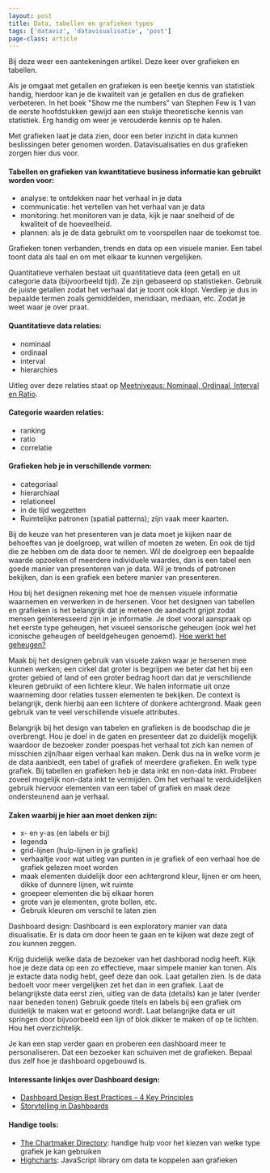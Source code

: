 ```yaml
---
layout: post
title: Data, tabellen en grafieken types
tags: ['dataviz', 'datavisualisatie', 'post']
page-class: article
---
```


Bij deze weer een aantekeningen artikel. Deze keer over grafieken en tabellen.

Als je omgaat met getallen en grafieken is een beetje kennis van statistiek handig, hierdoor kan je de kwaliteit van je getallen en dus de grafieken verbeteren. In het boek "Show me the numbers" van Stephen Few is 1 van de eerste hoofdstukken gewijd aan een stukje theoretische kennis van statistiek. Erg handig om weer je verouderde kennis op te halen.

Met grafieken laat je data zien, door een beter inzicht in data kunnen beslissingen beter genomen worden. Datavisualisaties en dus grafieken zorgen hier dus voor.

#### Tabellen en grafieken van kwantitatieve business informatie kan gebruikt worden voor:
- analyse: te ontdekken naar het verhaal in je data
- communicatie: het vertellen van het verhaal van je data
- monitoring: het monitoren van je data, kijk je naar snelheid of de kwaliteit of de hoeveelheid.
- plannen: als je de data gebruikt om te voorspellen naar de toekomst toe.

Grafieken tonen verbanden, trends en data op een visuele manier. Een tabel toont data als taal en om met elkaar te kunnen vergelijken.

Quantitatieve verhalen bestaat uit quantitatieve data (een getal) en uit categorie data (bijvoorbeeld tijd). Ze zijn gebaseerd op statistieken. Gebruik de juiste getallen zodat het verhaal dat je toont ook klopt. Verdiep je dus in bepaalde termen zoals gemiddelden, meridiaan, mediaan, etc. Zodat je weet waar je over praat.

#### Quantitatieve data relaties:
- nominaal
- ordinaal
- interval
- hierarchies

Uitleg over deze relaties staat op [Meetniveaus: Nominaal, Ordinaal, Interval en Ratio](https://wetenschap.infonu.nl/onderzoek/110039-meetniveaus-nominaal-ordinaal-interval-en-ratio.html).

#### Categorie waarden relaties:
- ranking
- ratio
- correlatie

#### Grafieken heb je in verschillende vormen:
- categoriaal
- hierarchiaal
- relationeel
- in de tijd wegzetten
- Ruimtelijke patronen (spatial patterns); zijn vaak meer kaarten.

Bij de keuze van het presenteren van je data moet je kijken naar de behoeftes van je doelgroep, wat willen of moeten ze weten. En ook de tijd die ze hebben om de data door te nemen. 
Wil de doelgroep een bepaalde waarde opzoeken of meerdere individuele waardes, dan is een tabel een goede manier van presenteren van je data. Wil je trends of patronen bekijken, dan is een grafiek een betere manier van presenteren.

Hou bij het designen rekening met hoe de mensen visuele informatie waarnemen en verwerken in de hersenen. Voor het designen van tabellen en grafieken is het belangrijk dat je meteen de aandacht grijpt zodat mensen geïnteresseerd zijn in je informatie. Je doet vooral aanspraak op het eerste type geheugen, het visueel sensorische geheugen (ook wel het iconische geheugen of beeldgeheugen genoemd). [Hoe werkt het geheugen?](https://wetenschap.infonu.nl/diversen/108200-hoe-werkt-het-geheugen-bekeken-vanuit-psychologisch-oogpunt.html)

Maak bij het designen gebruik van visuele zaken waar je hersenen mee kunnen werken; een cirkel dat groter is begrijpen we beter dat het bij een groter gebied of land of een groter bedrag hoort dan dat je verschillende kleuren gebruikt of een lichtere kleur.
We halen informatie uit onze waarneming door relaties tussen elementen te bekijken. De context is belangrijk, denk hierbij aan een lichtere of donkere achtergrond. Maak geen gebruik van te veel verschillende visuele attributes.

Belangrijk bij het design van tabelen en grafieken is de boodschap die je overbrengt. Hou je doel in de gaten en presenteer dat zo duidelijk mogelijk waardoor de bezoeker zonder poespas het verhaal tot zich kan nemen of misschien zijn/haar eigen verhaal kan maken. Denk dus na in welke vorm je de data aanbiedt, een tabel of grafiek of meerdere grafieken. En welk type grafiek. Bij tabellen en grafieken heb je data inkt en non-data inkt. Probeer zoveel mogelijk non-data inkt te vermijden. 
Om het verhaal te verduidelijken gebruik hiervoor elementen van een tabel of grafiek en maak deze ondersteunend aan je verhaal.

#### Zaken waarbij je hier aan moet denken zijn:
- x- en y-as (en labels er bij)
- legenda
- grid-lijnen (hulp-lijnen in je grafiek)
- verhaaltje voor wat uitleg van punten in je grafiek of een verhaal hoe de grafiek gelezen moet worden
- maak elementen duidelijk door een achtergrond kleur, lijnen er om heen, dikke of dunnere lijnen, wit ruimte
- groepeer elementen die bij elkaar horen
- grote van je elementen, grote bollen, etc.
- Gebruik kleuren om verschil te laten zien

Dashboard design:
Dashboard is een exploratory manier van data disualisatie. Er is data om door heen te gaan en te kijken wat deze zegt of zou kunnen zeggen. 

Krijg duidelijk welke data de bezoeker van het dashborad nodig heeft. 
Kijk hoe je deze data op een zo effectieve, maar simpele manier kan tonen. 
Als je extacte data nodig hebt, geef deze dan ook. Laat getallen zien. Is de data bedoelt voor meer vergelijken zet het dan in een grafiek.
Laat de belangrijkste data eerst zien, uitleg van de data (details) kan je later (verder naar beneden tonen)
Gebruik goede titels en labels bij een grafiek om duidelijk te maken wat er getoond wordt.
Laat belangrijke data er uit springen door bijvoorbeeld een lijn of blok dikker te maken of op te lichten.
Hou het overzichtelijk.

Je kan een stap verder gaan en proberen een dashboard meer te personaliseren. Dat een bezoeker kan schuiven met de grafieken. Bepaal dus zelf hoe je dashboard opgebouwd is.


#### Interessante linkjes over Dashboard design:
- [Dashboard Design Best Practices – 4 Key Principles](https://www.sisense.com/blog/4-design-principles-creating-better-dashboards/)
- [Storytelling in Dashboards](http://www.susielu.com/data-viz/storytelling-in-dashboards)

#### Handige tools:
- [The Chartmaker Directory](http://chartmaker.visualisingdata.com/): handige hulp voor het kiezen van welke type grafiek je kan gebruiken
- [Highcharts](https://www.highcharts.com/): JavaScript library om data te koppelen aan grafieken